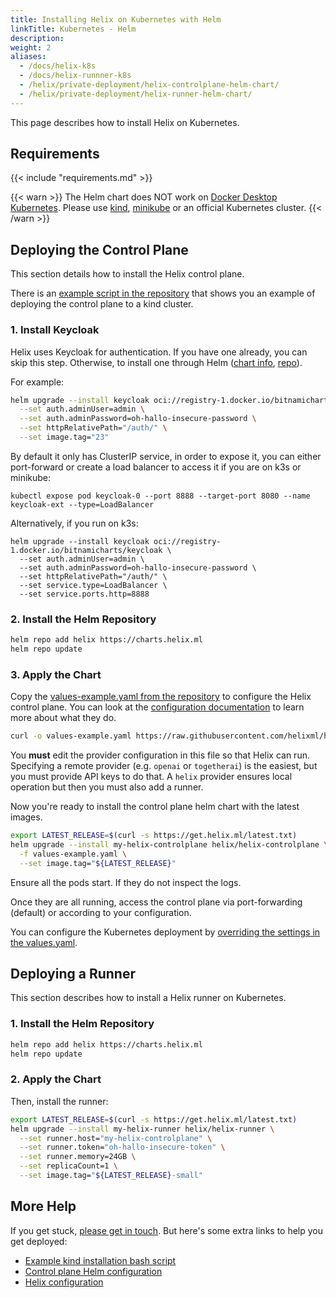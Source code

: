 ```yaml
---
title: Installing Helix on Kubernetes with Helm
linkTitle: Kubernetes - Helm
description:
weight: 2
aliases:
  - /docs/helix-k8s
  - /docs/helix-runnner-k8s
  - /helix/private-deployment/helix-controlplane-helm-chart/
  - /helix/private-deployment/helix-runner-helm-chart/
---
```


This page describes how to install Helix on Kubernetes.

## Requirements

{{< include "requirements.md" >}}

{{< warn >}}
The Helm chart does NOT work on [Docker Desktop Kubernetes](https://docs.docker.com/desktop/kubernetes/). Please use [kind](https://kind.sigs.k8s.io/), [minikube](https://minikube.sigs.k8s.io/docs/) or an official Kubernetes cluster.
{{< /warn >}}

## Deploying the Control Plane

This section details how to install the Helix control plane.

There is an [example script in the repository](https://github.com/helixml/helix/blob/main/scripts/kind_helm_install.sh) that shows you an example of deploying the control plane to a kind cluster.

### 1. Install Keycloak

Helix uses Keycloak for authentication. If you have one already, you can skip this step. Otherwise, to install one through Helm ([chart info](https://bitnami.com/stack/keycloak/helm), [repo](https://github.com/bitnami/charts/tree/main/bitnami/keycloak/#installing-the-chart)).

For example:

```bash
helm upgrade --install keycloak oci://registry-1.docker.io/bitnamicharts/keycloak \
  --set auth.adminUser=admin \
  --set auth.adminPassword=oh-hallo-insecure-password \
  --set httpRelativePath="/auth/" \
  --set image.tag="23"
```

By default it only has ClusterIP service, in order to expose it, you can either port-forward or create a load balancer to access it if you are on k3s or minikube:

```
kubectl expose pod keycloak-0 --port 8888 --target-port 8080 --name keycloak-ext --type=LoadBalancer
```

Alternatively, if you run on k3s:

```
helm upgrade --install keycloak oci://registry-1.docker.io/bitnamicharts/keycloak \
  --set auth.adminUser=admin \
  --set auth.adminPassword=oh-hallo-insecure-password \
  --set httpRelativePath="/auth/" \
  --set service.type=LoadBalancer \
  --set service.ports.http=8888
```

### 2. Install the Helm Repository

```bash
helm repo add helix https://charts.helix.ml 
helm repo update
```

### 3. Apply the Chart

Copy the [values-example.yaml from the repository](https://github.com/helixml/helix/blob/main/charts/helix-controlplane/values-example.yaml) to configure the Helix control plane. You can look at the [configuration documentation](/helix/private-deployment/environment-variables.md) to learn more about what they do.

```bash
curl -o values-example.yaml https://raw.githubusercontent.com/helixml/helix/main/charts/helix-controlplane/values-example.yaml
```

You **must** edit the provider configuration in this file so that Helix can run. Specifying a remote provider (e.g. `openai` or `togetherai`) is the easiest, but you must provide API keys to do that. A `helix` provider ensures local operation but then you must also add a runner.

Now you're ready to install the control plane helm chart with the latest images.

```bash
export LATEST_RELEASE=$(curl -s https://get.helix.ml/latest.txt)
helm upgrade --install my-helix-controlplane helix/helix-controlplane \
  -f values-example.yaml \
  --set image.tag="${LATEST_RELEASE}"
```

Ensure all the pods start. If they do not inspect the logs.

Once they are all running, access the control plane via port-forwarding (default) or according to your configuration.

You can configure the Kubernetes deployment by [overriding the settings in the values.yaml](https://github.com/helixml/helix/blob/main/charts/helix-controlplane/values.yaml).

## Deploying a Runner

This section describes how to install a Helix runner on Kubernetes.

### 1. Install the Helm Repository

```bash
helm repo add helix https://charts.helix.ml 
helm repo update
```

### 2. Apply the Chart

Then, install the runner:

```bash
export LATEST_RELEASE=$(curl -s https://get.helix.ml/latest.txt)
helm upgrade --install my-helix-runner helix/helix-runner \
  --set runner.host="my-helix-controlplane" \
  --set runner.token="oh-hallo-insecure-token" \
  --set runner.memory=24GB \
  --set replicaCount=1 \
  --set image.tag="${LATEST_RELEASE}-small"
```

## More Help

If you get stuck, [please get in touch](/helix/help/index.md). But here's some extra links to help you get deployed:

- [Example kind installation bash script](https://github.com/helixml/helix/blob/main/scripts/kind_helm_install.sh)
- [Control plane Helm configuration](https://github.com/helixml/helix/blob/main/charts/helix-controlplane/values.yaml)
- [Helix configuration](https://github.com/helixml/helix/blob/main/charts/helix-controlplane/values-example.yaml)
